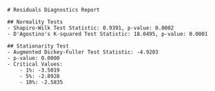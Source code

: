 
    # Residuals Diagnostics Report

    ## Normality Tests
    - Shapiro-Wilk Test Statistic: 0.9391, p-value: 0.0002
    - D'Agostino's K-squared Test Statistic: 18.0495, p-value: 0.0001

    ## Stationarity Test
    - Augmented Dickey-Fuller Test Statistic: -4.9203
    - p-value: 0.0000
    - Critical Values:
        - 1%: -3.5019
        - 5%: -2.8928
        - 10%: -2.5835
    